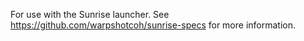 For use with the Sunrise launcher. See https://github.com/warpshotcoh/sunrise-specs
for more information.